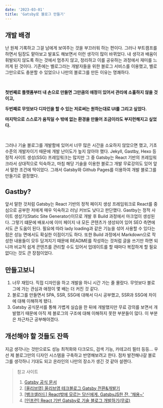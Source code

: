 ```yaml
---
date: '2023-03-01'
title: 'Gatsby로 블로그 만들기'
---
```


## 개발 배경

난 원체 기록하고 그걸 남에게 보여주는 것을 부끄러워 하는 편이다. 그러나 부트캠프를 하면서 팀장도 맡아보고 발표도 해보면서 이런 생각이 많이 바뀌었다. 내 생각과 배움이 휘발되지 않도록 하는 것에서 멈추지 않고, 정리하고 이를 공유하는 과정에서 재미를 느끼게 된 것이다. 기존에는 벨로그라는 개발자들을 위한 블로그 서비스를 이용했고, 벨로그만으로도 충분할 수 있었으나 나만의 블로그를 만든 이유는 명쾌하다.

<br/>

**첫번째로 플랫폼부터 내 손으로 만들면 그만큼의 애정이 있어서 관리에 소홀하지 않을 것이고,**

**두번째로 무엇보다 디자인을 할 수 있는 저로써는 원하는대로 UI를 그리고 싶었다.**

**마지막으로 스스로가 움직일 수 밖에 없는 환경을 만들어 조금이라도 부지런해지고 싶었다.**

<br/>

그러나 기술 블로그를 개발함에 있어서 너무 많은 시간을 소요하지 않았으면 했고, 기초 수준의 개발자이기 때문에 개발 난이도가 높지 않아야 했다. Jekyll, Gastby, Hexo 등 정적 사이트 생성(SSG) 프레임워크는 많지만 그 중 Gatsby는 React 기반의 프레임워크라서 상대적으로 익숙하고, 마침 해당 기술을 이용한 블로그 개발 무료강의도 있어 앞서 말한 조건에 딱이었다. 그래서 Gatsby와 Github Pages를 이용하여 개발 블로그를 만들기로 결정했다.

## Gastby?

앞서 말한 것처럼 Gatsby는 React 기반의 정적 페이지 생성 프레임워크로 React를 중심으로 공부한 저에게 매우 익숙하고 러닝 커브도 낮다고 판단했다. Gastby는 정적 사이트 생성기(Static Site Generator)이므로 개발 후 Build 과정에서 마크업이 생성된다. 그렇기 떄문에 배포시에 이미 페이지 내 모든 콘텐츠가 생성되어 있어 SEO 측면에서도 큰 도움이 된다. 필요에 따라 lady loading과 같은 기능을 섞어 사용할 수 있다는 점은 성능 면에서도 확실한 이점이기도 하다. 또한 Build 과정에서 Markdown으로 작성한 내용들이 모두 담겨지기 때문에 README를 작성하는 것처럼 글을 쓰기만 하면 되니까 비교적 쉽게 콘텐츠를 관리할 수도 있어서 업데이트를 할 때마다 복잡하게 할 필요 없다는 것도 큰 장점이었다.

## 만들고보니

1. 너무 재밌다. 직접 디자인을 하고 개발을 하니 시간 가는 줄 몰랐다. 무엇보다 블로그에 가는 관심과 애정이 몇 배는 더 커진 것 같다.
2. 블로그를 만들면서 SPA, SSR, SSG에 대해서 다시 공부했고, SSR과 SSG에 차이에 대해 이해하게 됐다.
3. Gatsby 공식문서를 통해 가볍게 실습을 한 뒤에 개발했지만 무료 강의를 보면서 개발했기 때문에 아직 제 블로그의 구조에 대해 이해하지 못한 부분들이 많다. 이 부분은 차근차근 공부해야겠다.

## 개선해야 할 것들도 잔뜩

지금 생각나는 것만으로도 성능 최적화와 다크모드, 검색 기능, 카테고리 필터 등등... 우선 제 블로그만의 디자인 시스템을 구축하고 반영해보려고 한다. 점차 발전해나갈 블로그를 생각하니 기대도 되고 온라인의 나만의 장소가 생긴 것 같아 설렌다.

> 참고 사이트
>
> 1. [Gatsby 공식 문서](https://www.gatsbyjs.com/docs/)
> 2. [[올리브영] 올리브영 테크블로그 Gatsby 전환&개발기](https://oliveyoung.tech/blog/2022-07-04/How-to-Develop-And-Migration-Blog-With-Gatsby/)
> 3. [[뱅크샐러드] React밖에 모르는 당신에게. GatsbyJS한 잔, '채용~'](https://blog.banksalad.com/tech/build-a-website-with-gatsby/)
> 4. [[인프런] React 기반 Gatsby로 기술 블로그 개발하기(무료)](https://www.inflearn.com/course/gatsby-%EA%B8%B0%EC%88%A0%EB%B8%94%EB%A1%9C%EA%B7%B8)
